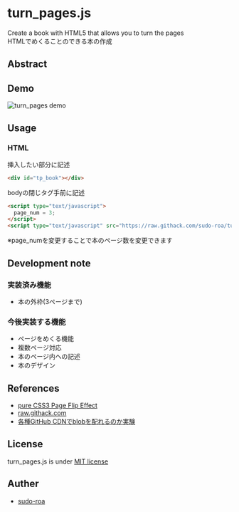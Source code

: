 # turn_pages.js
Create a book with HTML5 that allows you to turn the pages<br>
HTMLでめくることのできる本の作成

## Abstract

## Demo
![turn_pages demo](./demo/turn_pages.gif)

## Usage

### HTML
挿入したい部分に記述
```html
<div id="tp_book"></div>
```

bodyの閉じタグ手前に記述
```html
<script type="text/javascript">
  page_num = 3;
</script>
<script type="text/javascript" src="https://raw.githack.com/sudo-roa/turn_pages/main/js/turn_pages.js"></script>
```
※page_numを変更することで本のページ数を変更できます

## Development note
### 実装済み機能
- 本の外枠(3ページまで)

### 今後実装する機能
- ページをめくる機能
- 複数ページ対応
- 本のページ内への記述
- 本のデザイン

## References
- [pure CSS3 Page Flip Effect](http://www.romancortes.com/blog/pure-css3-page-flip-effect/)
- [raw.githack.com](https://raw.githack.com/)
- [各種GitHub CDNでblobを配れるのか実験](https://qiita.com/okuoku/items/9c72a88662831d774742)

## License
turn_pages.js is under [MIT license](https://en.wikipedia.org/wiki/MIT_License)

## Auther
- [sudo-roa](https://github.com/sudo-roa/)
